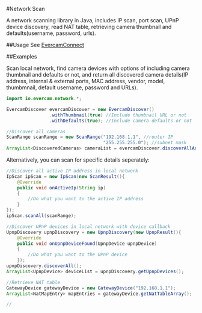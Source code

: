 #Network Scan

A network scanning library in Java, includes IP scan, port scan, UPnP device discovery, read NAT table, retrieving camera thumbnail and defaults(username, password, urls).

##Usage
See [EvercamConnect](https://github.com/evercam/android.connect)

##Examples

Scan local network, find camera devices with options of including camera thumbnail and defaults or not, and return all discovered camera details(IP address, internal & external ports, MAC address, vendor, model, thumbmnail, default username, password and URLs).
```Java
import io.evercam.network.*;

EvercamDiscover evercamDiscover = new EvercamDiscover()
				.withThumbnail(true) //Include thumbnail URL or not
				.withDefaults(true); //Include camera defaults or not

//Discover all cameras
ScanRange scanRange = new ScanRange("192.168.1.1", //router IP
                                    "255.255.255.0"); //subnet mask
ArrayList<DiscoveredCameras> cameraList = evercamDiscover.discoverAllAndroid(scanRange);
```
Alternatively, you can scan for specific details seperately:
```Java
//Discover all active IP address in local network
IpScan ipScan = new IpScan(new ScanResult(){
	@Override
	public void onActiveIp(String ip)
	{
		//Do what you want to the active IP address
	}
});
ipScan.scanAll(scanRange);

//Discover UPnP devices in local network with device callback
UpnpDiscovery upnpDiscovery = new UpnpDiscovery(new UpnpResult(){
	@Override
	public void onUpnpDeviceFound(UpnpDevice upnpDevice)
	{
		//Do what you want to the UPnP device
	});
upnpDiscovery.discoverAll();
ArrayList<UpnpDevice> deviceList = upnpDiscovery.getUpnpDevices();

//Retrieve NAT table
GatewayDevice gatewayDevice = new GatewayDevice("192.168.1.1");
ArrayList<NatMapEntry> mapEntries = gatewayDevice.getNatTableArray();

//

```
